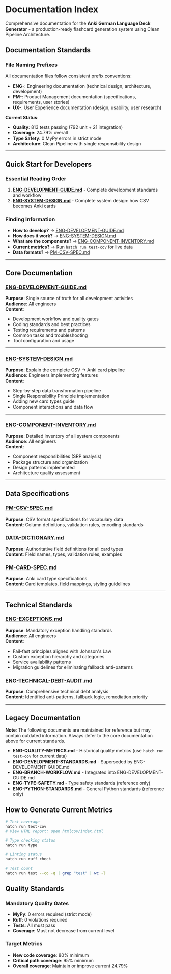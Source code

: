 # Documentation Index

Comprehensive documentation for the **Anki German Language Deck Generator** - a production-ready flashcard generation system using Clean Pipeline Architecture.

## Documentation Standards

### File Naming Prefixes
All documentation files follow consistent prefix conventions:
- **ENG-**: Engineering documentation (technical design, architecture, development)
- **PM-**: Product Management documentation (specifications, requirements, user stories)
- **UX-**: User Experience documentation (design, usability, user research)

**Current Status**:  
- **Quality**: 813 tests passing (792 unit + 21 integration)  
- **Coverage**: 24.79% overall  
- **Type Safety**: 0 MyPy errors in strict mode  
- **Architecture**: Clean Pipeline with single responsibility design

---

## Quick Start for Developers

### Essential Reading Order
1. **[ENG-DEVELOPMENT-GUIDE.md](./ENG-DEVELOPMENT-GUIDE.md)** - Complete development standards and workflow
2. **[ENG-SYSTEM-DESIGN.md](./ENG-SYSTEM-DESIGN.md)** - Complete system design: how CSV becomes Anki cards

### Finding Information
- **How to develop?** → [ENG-DEVELOPMENT-GUIDE.md](./ENG-DEVELOPMENT-GUIDE.md)
- **How does it work?** → [ENG-SYSTEM-DESIGN.md](./ENG-SYSTEM-DESIGN.md)  
- **What are the components?** → [ENG-COMPONENT-INVENTORY.md](./ENG-COMPONENT-INVENTORY.md)
- **Current metrics?** → Run `hatch run test-cov` for live data
- **Data formats?** → [PM-CSV-SPEC.md](PM-CSV-SPEC.md)

---

## Core Documentation

### [ENG-DEVELOPMENT-GUIDE.md](./ENG-DEVELOPMENT-GUIDE.md)
**Purpose**: Single source of truth for all development activities  
**Audience**: All engineers  
**Content**:
- Development workflow and quality gates
- Coding standards and best practices
- Testing requirements and patterns
- Common tasks and troubleshooting
- Tool configuration and usage

---

### [ENG-SYSTEM-DESIGN.md](./ENG-SYSTEM-DESIGN.md)
**Purpose**: Explain the complete CSV → Anki card pipeline  
**Audience**: Engineers implementing features  
**Content**:
- Step-by-step data transformation pipeline
- Single Responsibility Principle implementation
- Adding new card types guide
- Component interactions and data flow

---


### [ENG-COMPONENT-INVENTORY.md](./ENG-COMPONENT-INVENTORY.md)
**Purpose**: Detailed inventory of all system components  
**Audience**: All engineers  
**Content**:
- Component responsibilities (SRP analysis)
- Package structure and organization
- Design patterns implemented
- Architecture quality assessment

---

## Data Specifications

### [PM-CSV-SPEC.md](PM-CSV-SPEC.md)
**Purpose**: CSV format specifications for vocabulary data  
**Content**: Column definitions, validation rules, encoding standards

### [DATA-DICTIONARY.md](ENG-DATA-DICTIONARY.md)
**Purpose**: Authoritative field definitions for all card types  
**Content**: Field names, types, validation rules, examples

### [PM-CARD-SPEC.md](PM-CARD-SPEC.md)
**Purpose**: Anki card type specifications  
**Content**: Card templates, field mappings, styling guidelines

---

## Technical Standards

### [ENG-EXCEPTIONS.md](./ENG-EXCEPTIONS.md)
**Purpose**: Mandatory exception handling standards  
**Audience**: All engineers  
**Content**:
- Fail-fast principles aligned with Johnson's Law
- Custom exception hierarchy and categories
- Service availability patterns
- Migration guidelines for eliminating fallback anti-patterns

### [ENG-TECHNICAL-DEBT-AUDIT.md](./ENG-TECHNICAL-DEBT-AUDIT.md)
**Purpose**: Comprehensive technical debt analysis  
**Content**: Identified anti-patterns, fallback logic, remediation priority

---

## Legacy Documentation

**Note**: The following documents are maintained for reference but may contain outdated information. Always defer to the core documentation above for current standards.

- **ENG-QUALITY-METRICS.md** - Historical quality metrics (use `hatch run test-cov` for current data)
- **ENG-DEVELOPMENT-STANDARDS.md** - Superseded by ENG-DEVELOPMENT-GUIDE.md
- **ENG-BRANCH-WORKFLOW.md** - Integrated into ENG-DEVELOPMENT-GUIDE.md
- **ENG-TYPE-SAFETY.md** - Type safety standards (reference only)
- **ENG-PYTHON-STANDARDS.md** - General Python standards (reference only)

## How to Generate Current Metrics

```bash
# Test coverage
hatch run test-cov
# View HTML report: open htmlcov/index.html

# Type checking status
hatch run type

# Linting status
hatch run ruff check

# Test count
hatch run test --co -q | grep "test" | wc -l
```

## Quality Standards

### Mandatory Quality Gates
- **MyPy**: 0 errors required (strict mode)
- **Ruff**: 0 violations required
- **Tests**: All must pass
- **Coverage**: Must not decrease from current level

### Target Metrics
- **New code coverage**: 80% minimum
- **Critical path coverage**: 95% minimum
- **Overall coverage**: Maintain or improve current 24.79%